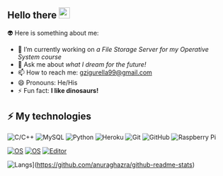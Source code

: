 ## Hello there <img src="https://media.giphy.com/media/hvRJCLFzcasrR4ia7z/giphy.gif" width="25px">

:alien: Here is something about me:

- 🔭 I’m currently working on *a File Storage Server for my Operative System course*
- 💬 Ask me about *what I dream for the future!*
- 📫 How to reach me: gzigurella99@gmail.com
- 😄 Pronouns: He/His
- ⚡ Fun fact: **I like dinosaurs!**

## ⚡ My technologies
![C/C++](https://img.shields.io/badge/-C/C++-00599C?style=flat-square&logo=c)
![MySQL](https://img.shields.io/badge/-MySQL-black?style=flat-square&logo=mysql)
![Python](https://img.shields.io/badge/-Python-black?style=flat-square&logo=Python)
![Heroku](https://img.shields.io/badge/-Heroku-430098?style=flat-square&logo=heroku)
![Git](https://img.shields.io/badge/-Git-black?style=flat-square&logo=git)
![GitHub](https://img.shields.io/badge/-GitHub-181717?style=flat-square&logo=github)
![Raspberry Pi](https://img.shields.io/badge/-Raspberry%20Pi-C51A4A?style=flat-square&logo=Raspberry-Pi)

[![OS](https://img.shields.io/badge/OS-macOS-informational?style=flat-square&logo=apple&logoColor=white)](https://en.wikipedia.org/wiki/MacOS)
[![OS](https://img.shields.io/badge/OS-Linux-informational?style=flat-square&logo=linux&logoColor=white)](https://en.wikipedia.org/wiki/Linux)
[![Editor](https://img.shields.io/badge/Editor-VSCode-blue?style=flat-square&logo=visual-studio-code&logoColor=white)](https://code.visualstudio.com/)

![Langs](https://github-readme-stats.vercel.app/api/top-langs/?username=gzigurella&langs_count=8)](https://github.com/anuraghazra/github-readme-stats)


